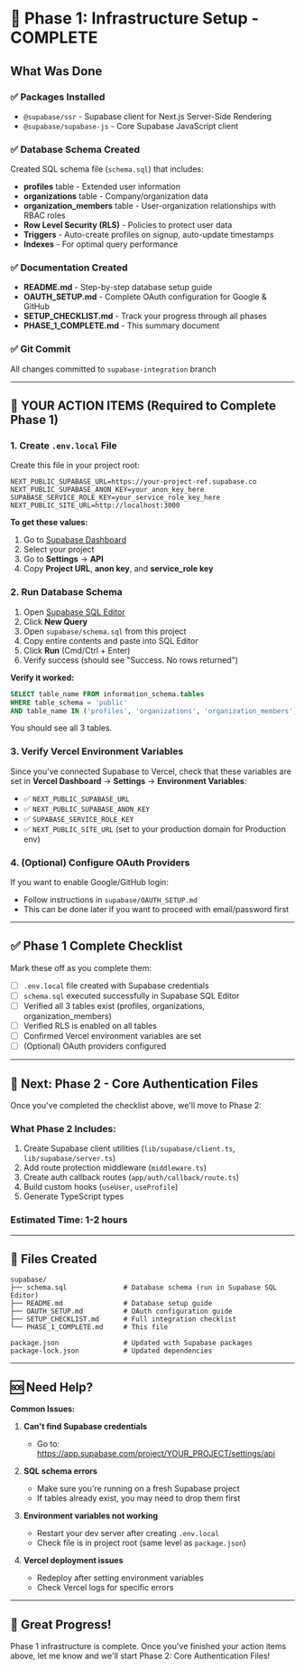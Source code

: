 # 🎉 Phase 1: Infrastructure Setup - COMPLETE

## What Was Done

### ✅ Packages Installed
- `@supabase/ssr` - Supabase client for Next.js Server-Side Rendering
- `@supabase/supabase-js` - Core Supabase JavaScript client

### ✅ Database Schema Created
Created SQL schema file (`schema.sql`) that includes:
- **profiles** table - Extended user information
- **organizations** table - Company/organization data  
- **organization_members** table - User-organization relationships with RBAC roles
- **Row Level Security (RLS)** - Policies to protect user data
- **Triggers** - Auto-create profiles on signup, auto-update timestamps
- **Indexes** - For optimal query performance

### ✅ Documentation Created
- **README.md** - Step-by-step database setup guide
- **OAUTH_SETUP.md** - Complete OAuth configuration for Google & GitHub
- **SETUP_CHECKLIST.md** - Track your progress through all phases
- **PHASE_1_COMPLETE.md** - This summary document

### ✅ Git Commit
All changes committed to `supabase-integration` branch

---

## 🚀 YOUR ACTION ITEMS (Required to Complete Phase 1)

### 1. Create `.env.local` File

Create this file in your project root:

```env
NEXT_PUBLIC_SUPABASE_URL=https://your-project-ref.supabase.co
NEXT_PUBLIC_SUPABASE_ANON_KEY=your_anon_key_here
SUPABASE_SERVICE_ROLE_KEY=your_service_role_key_here
NEXT_PUBLIC_SITE_URL=http://localhost:3000
```

**To get these values:**
1. Go to [Supabase Dashboard](https://app.supabase.com)
2. Select your project
3. Go to **Settings** → **API**
4. Copy **Project URL**, **anon key**, and **service_role key**

### 2. Run Database Schema

1. Open [Supabase SQL Editor](https://app.supabase.com/project/_/sql)
2. Click **New Query**
3. Open `supabase/schema.sql` from this project
4. Copy entire contents and paste into SQL Editor
5. Click **Run** (Cmd/Ctrl + Enter)
6. Verify success (should see "Success. No rows returned")

**Verify it worked:**
```sql
SELECT table_name FROM information_schema.tables 
WHERE table_schema = 'public' 
AND table_name IN ('profiles', 'organizations', 'organization_members');
```

You should see all 3 tables.

### 3. Verify Vercel Environment Variables

Since you've connected Supabase to Vercel, check that these variables are set in **Vercel Dashboard** → **Settings** → **Environment Variables**:

- ✅ `NEXT_PUBLIC_SUPABASE_URL`
- ✅ `NEXT_PUBLIC_SUPABASE_ANON_KEY`
- ✅ `SUPABASE_SERVICE_ROLE_KEY`
- ✅ `NEXT_PUBLIC_SITE_URL` (set to your production domain for Production env)

### 4. (Optional) Configure OAuth Providers

If you want to enable Google/GitHub login:
- Follow instructions in `supabase/OAUTH_SETUP.md`
- This can be done later if you want to proceed with email/password first

---

## ✅ Phase 1 Complete Checklist

Mark these off as you complete them:

- [ ] `.env.local` file created with Supabase credentials
- [ ] `schema.sql` executed successfully in Supabase SQL Editor
- [ ] Verified all 3 tables exist (profiles, organizations, organization_members)
- [ ] Verified RLS is enabled on all tables
- [ ] Confirmed Vercel environment variables are set
- [ ] (Optional) OAuth providers configured

---

## 🎯 Next: Phase 2 - Core Authentication Files

Once you've completed the checklist above, we'll move to Phase 2:

### What Phase 2 Includes:
1. Create Supabase client utilities (`lib/supabase/client.ts`, `lib/supabase/server.ts`)
2. Add route protection middleware (`middleware.ts`)
3. Create auth callback routes (`app/auth/callback/route.ts`)
4. Build custom hooks (`useUser`, `useProfile`)
5. Generate TypeScript types

### Estimated Time: 1-2 hours

---

## 📁 Files Created

```
supabase/
├── schema.sql              # Database schema (run in Supabase SQL Editor)
├── README.md               # Database setup guide
├── OAUTH_SETUP.md          # OAuth configuration guide
├── SETUP_CHECKLIST.md      # Full integration checklist
└── PHASE_1_COMPLETE.md     # This file

package.json                # Updated with Supabase packages
package-lock.json           # Updated dependencies
```

---

## 🆘 Need Help?

**Common Issues:**

1. **Can't find Supabase credentials**
   - Go to: https://app.supabase.com/project/YOUR_PROJECT/settings/api

2. **SQL schema errors**
   - Make sure you're running on a fresh Supabase project
   - If tables already exist, you may need to drop them first

3. **Environment variables not working**
   - Restart your dev server after creating `.env.local`
   - Check file is in project root (same level as `package.json`)

4. **Vercel deployment issues**
   - Redeploy after setting environment variables
   - Check Vercel logs for specific errors

---

## 🎊 Great Progress!

Phase 1 infrastructure is complete. Once you've finished your action items above, let me know and we'll start Phase 2: Core Authentication Files!

